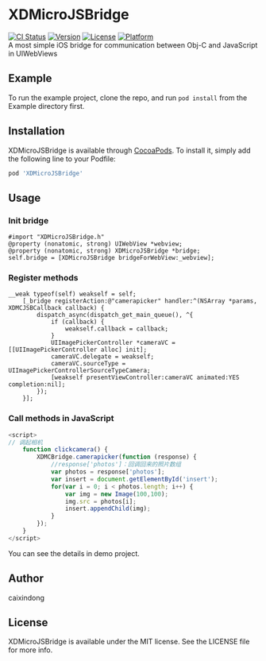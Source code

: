 # XDMicroJSBridge

[![CI Status](http://img.shields.io/travis/458770054@qq.com/XDMicroJSBridge.svg?style=flat)](https://travis-ci.org/458770054@qq.com/XDMicroJSBridge)
[![Version](https://img.shields.io/cocoapods/v/XDMicroJSBridge.svg?style=flat)](http://cocoapods.org/pods/XDMicroJSBridge)
[![License](https://img.shields.io/cocoapods/l/XDMicroJSBridge.svg?style=flat)](http://cocoapods.org/pods/XDMicroJSBridge)
[![Platform](https://img.shields.io/cocoapods/p/XDMicroJSBridge.svg?style=flat)](http://cocoapods.org/pods/XDMicroJSBridge)                        
A most simple iOS bridge for communication between Obj-C and JavaScript in UIWebViews
## Example

To run the example project, clone the repo, and run `pod install` from the Example directory first.

## Installation

XDMicroJSBridge is available through [CocoaPods](http://cocoapods.org). To install
it, simply add the following line to your Podfile:

```ruby
pod 'XDMicroJSBridge'
```

## Usage
### Init bridge
```objC
#import "XDMicroJSBridge.h"
@property (nonatomic, strong) UIWebView *webview;
@property (nonatomic, strong) XDMicroJSBridge *bridge;
self.bridge = [XDMicroJSBridge bridgeForWebView:_webview];
```
### Register methods
```objC
__weak typeof(self) weakself = self;
    [_bridge registerAction:@"camerapicker" handler:^(NSArray *params, XDMCJSBCallback callback) {
        dispatch_async(dispatch_get_main_queue(), ^{
            if (callback) {
                weakself.callback = callback;
            }
            UIImagePickerController *cameraVC = [[UIImagePickerController alloc] init];
            cameraVC.delegate = weakself;
            cameraVC.sourceType = UIImagePickerControllerSourceTypeCamera;
            [weakself presentViewController:cameraVC animated:YES completion:nil];
        });
    }];
```
### Call methods in JavaScript
```javaScript
<script>
// 调起相机
    function clickcamera() {
        XDMCBridge.camerapicker(function (response) {
            //response['photos']：回调回来的照片数组
            var photos = response['photos'];
            var insert = document.getElementById('insert');
            for(var i = 0; i < photos.length; i++) {
                var img = new Image(100,100);
                img.src = photos[i];
                insert.appendChild(img);
            }
        });
    }
</script>
```
You can see the details in demo project.
## Author

caixindong

## License

XDMicroJSBridge is available under the MIT license. See the LICENSE file for more info.
